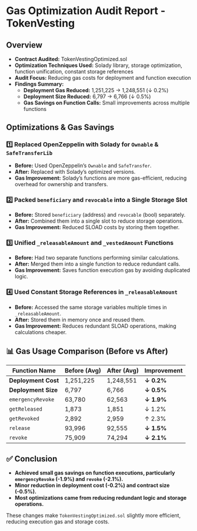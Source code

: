 # Gas Optimization Audit Report - TokenVesting

## Overview

- **Contract Audited:** TokenVestingOptimized.sol
- **Optimization Techniques Used:** Solady library, storage optimization, function unification, constant storage references
- **Audit Focus:** Reducing gas costs for deployment and function execution
- **Findings Summary:**
  - **Deployment Gas Reduced:** 1,251,225 -> 1,248,551 (↓ 0.2%)
  - **Deployment Size Reduced:** 6,797 -> 6,766 (↓ 0.5%)
  - **Gas Savings on Function Calls:** Small improvements across multiple functions

## Optimizations & Gas Savings

### 1️⃣ Replaced OpenZeppelin with Solady for `Ownable` & `SafeTransferLib`

- **Before:** Used OpenZeppelin’s `Ownable` and `SafeTransfer`.
- **After:** Replaced with Solady’s optimized versions.
- **Gas Improvement:** Solady’s functions are more gas-efficient, reducing overhead for ownership and transfers.

### 2️⃣ Packed `beneficiary` and `revocable` into a Single Storage Slot

- **Before:** Stored `beneficiary` (address) and `revocable` (bool) separately.
- **After:** Combined them into a single slot to reduce storage operations.
- **Gas Improvement:** Reduced SLOAD costs by storing them together.

### 3️⃣ Unified `_releasableAmount` and `_vestedAmount` Functions

- **Before:** Had two separate functions performing similar calculations.
- **After:** Merged them into a single function to reduce redundant calls.
- **Gas Improvement:** Saves function execution gas by avoiding duplicated logic.

### 4️⃣ Used Constant Storage References in `_releasableAmount`

- **Before:** Accessed the same storage variables multiple times in `_releasableAmount`.
- **After:** Stored them in memory once and reused them.
- **Gas Improvement:** Reduces redundant SLOAD operations, making calculations cheaper.

## 📊 Gas Usage Comparison (Before vs After)

| Function Name       | Before (Avg) | After (Avg) | Improvement |
| ------------------- | ------------ | ----------- | ----------- |
| **Deployment Cost** | 1,251,225    | 1,248,551   | **↓ 0.2%**  |
| **Deployment Size** | 6,797        | 6,766       | **↓ 0.5%**  |
| `emergencyRevoke`   | 63,780       | 62,563      | **↓ 1.9%**  |
| `getReleased`       | 1,873        | 1,851       | ↓ 1.2%      |
| `getRevoked`        | 2,892        | 2,959       | ↑ 2.3%      |
| `release`           | 93,996       | 92,555      | **↓ 1.5%**  |
| `revoke`            | 75,909       | 74,294      | **↓ 2.1%**  |

## ✅ Conclusion

- **Achieved small gas savings on function executions, particularly `emergencyRevoke` (-1.9%) and `revoke` (-2.1%).**
- **Minor reduction in deployment cost (-0.2%) and contract size (-0.5%).**
- **Most optimizations came from reducing redundant logic and storage operations.**

These changes make `TokenVestingOptimized.sol` slightly more efficient, reducing execution gas and storage costs.
